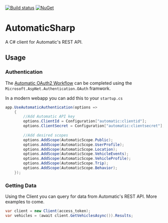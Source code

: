 [![Build status](https://ci.appveyor.com/api/projects/status/nt6f9847b1mys8xx/branch/master?svg=true)](https://ci.appveyor.com/project/supergibbs/automaticsharp/branch/master)
[![NuGet](https://img.shields.io/nuget/v/AutomaticSharp.svg)](https://www.nuget.org/packages/AutomaticSharp)
# AutomaticSharp 
A C# client for Automatic's REST API. 

## Usage

### Authentication

The [Automatic OAuth2 Workflow](https://developer.automatic.com/api-reference/#oauth-workflow) can be completed using the `Microsoft.AspNet.Authentication.OAuth` framwork.

In a modern webapp you can add this to your `startup.cs`
```c#
app.UseAutomaticAuthentication(options =>
    {        
        //Add Automatic API key
        options.ClientId = Configuration["automatic:clientid"];
        options.ClientSecret = Configuration["automatic:clientsecret"];
        
        //Add desired scopes       
        options.AddScope(AutomaticScope.Public);
        options.AddScope(AutomaticScope.UserProfile);
        options.AddScope(AutomaticScope.Location);
        options.AddScope(AutomaticScope.VehicleEvents);
        options.AddScope(AutomaticScope.VehicleProfile);
        options.AddScope(AutomaticScope.Trip);
        options.AddScope(AutomaticScope.Behavior);       
    });

```

### Getting Data

Using the Client you can query for data from Automatic's REST API. More examples to come.

```c#
var client = new Client(access_token);
var vehicles = (await client.GetVehiclesAsync()).Results;
```